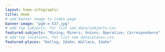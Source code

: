 ```yaml
---
layout: home-infographic
title: Home
# add banner image to index page 
banner-image: "pg8-x-537.jpg"
# add top subjects, for list see data/subjects.csv
featured-subjects: "Mining; Miners; Unions; Operative; Correspondence"
# add top locations, for list see data/places.csv
featured-places: "Kellog, Idaho; Wallace, Idaho"
---
```


